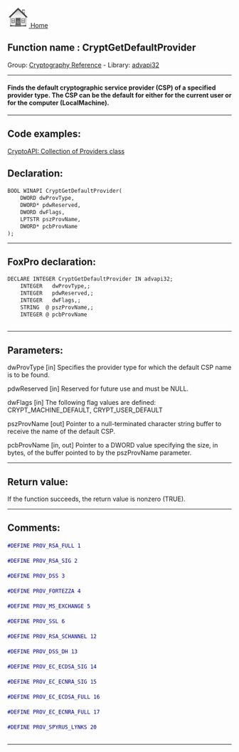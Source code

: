 [<img src="../../images/home.png"> Home ](https://github.com/VFPX/Win32API)  

## Function name : CryptGetDefaultProvider
Group: [Cryptography Reference](../../functions_group.md#Cryptography_Reference)  -  Library: [advapi32](../../../libraries.md#advapi32)  
***  


#### Finds the default cryptographic service provider (CSP) of a specified provider type. The CSP can be the default for either for the current user or for the computer (LocalMachine). 
***  


## Code examples:
[CryptoAPI: Collection of Providers class](../../samples/sample_463.md)  

## Declaration:
```foxpro  
BOOL WINAPI CryptGetDefaultProvider(
	DWORD dwProvType,
	DWORD* pdwReserved,
	DWORD dwFlags,
	LPTSTR pszProvName,
	DWORD* pcbProvName
);  
```  
***  


## FoxPro declaration:
```foxpro  
DECLARE INTEGER CryptGetDefaultProvider IN advapi32;
	INTEGER   dwProvType,;
	INTEGER   pdwReserved,;
	INTEGER   dwFlags,;
	STRING  @ pszProvName,;
	INTEGER @ pcbProvName
  
```  
***  


## Parameters:
dwProvType 
[in] Specifies the provider type for which the default CSP name is to be found.

pdwReserved 
[in] Reserved for future use and must be NULL. 

dwFlags 
[in] The following flag values are defined: CRYPT_MACHINE_DEFAULT, CRYPT_USER_DEFAULT

pszProvName 
[out] Pointer to a null-terminated character string buffer to receive the name of the default CSP.

pcbProvName 
[in, out] Pointer to a DWORD value specifying the size, in bytes, of the buffer pointed to by the pszProvName parameter.  
***  


## Return value:
If the function succeeds, the return value is nonzero (TRUE).  
***  


## Comments:
<code><font color=#0000a0>#DEFINE PROV_RSA_FULL       1  
#DEFINE PROV_RSA_SIG        2  
#DEFINE PROV_DSS            3  
#DEFINE PROV_FORTEZZA       4  
#DEFINE PROV_MS_EXCHANGE    5  
#DEFINE PROV_SSL            6  
#DEFINE PROV_RSA_SCHANNEL   12  
#DEFINE PROV_DSS_DH         13  
#DEFINE PROV_EC_ECDSA_SIG   14  
#DEFINE PROV_EC_ECNRA_SIG   15  
#DEFINE PROV_EC_ECDSA_FULL  16  
#DEFINE PROV_EC_ECNRA_FULL  17  
#DEFINE PROV_SPYRUS_LYNKS   20  
</font></code>  
  
***  

